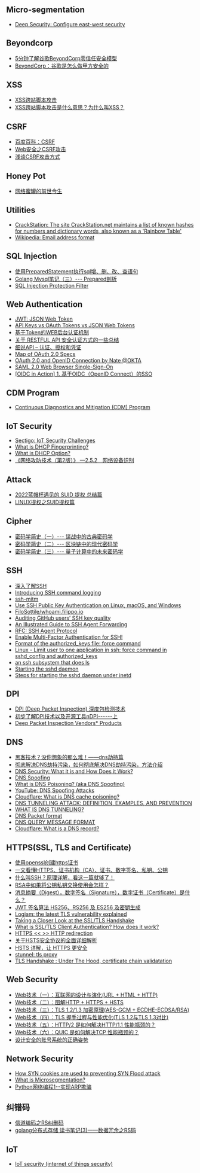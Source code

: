 ## Micro-segmentation
* [Deep Security: Configure east-west security][1]

## Beyondcorp
* [5分钟了解谷歌BeyondCorp零信任安全模型](https://www.aqniu.com/learn/65462.html)
* [BeyondCorp：谷歌是怎么做甲方安全的](https://zhuanlan.zhihu.com/p/163799105)

## XSS
* [XSS跨站脚本攻击](https://www.cnblogs.com/phpstudy2015-6/p/6767032.html)
* [XSS跨站脚本攻击是什么意思？为什么叫XSS？](https://zhuanlan.zhihu.com/p/618557124)

## CSRF
* [百度百科：CSRF](https://baike.baidu.com/item/CSRF/2735433?fr=aladdin)
* [Web安全之CSRF攻击](https://www.cnblogs.com/lovesong/p/5233195.html)
* [浅谈CSRF攻击方式](https://www.cnblogs.com/hyddd/archive/2009/04/09/1432744.html)

## Honey Pot
* [网络蜜罐的前世今生](https://mp.weixin.qq.com/s/5QIkzKcZKjCjw6Dhfu4cbQ)

## Utilities
* [CrackStation: The site CrackStation.net maintains a list of known hashes for numbers and dictionary words, also known as a 'Rainbow Table'](https://crackstation.net/)
* [Wikipedia: Email address format](https://en.wikipedia.org/wiki/Email_address)

## SQL Injection
* [使用PreparedStatement执行sql增、删、改、查语句](https://www.jianshu.com/p/84bcb6e1632b)
* [Golang Mysql笔记（三）--- Prepared剖析](https://www.jianshu.com/p/ee0d2e7bef54)
* [SQL Injection Protection Filter](https://techcommunity.softwareag.com/pwiki/-/wiki/Main/SQL+Injection+Protection+Filter/pop_up)

## Web Authentication
* [JWT: JSON Web Token](https://jwt.io/)
* [API Keys vs OAuth Tokens vs JSON Web Tokens](https://zapier.com/engineering/apikey-oauth-jwt/)
* [基于Token的WEB后台认证机制](https://blog.csdn.net/u011537073/article/details/52177204)
* [关于 RESTFUL API 安全认证方式的一些总结](https://www.cnblogs.com/Irving/p/4964489.html)
* [细说API – 认证、授权和凭证](https://insights.thoughtworks.cn/api-2/?hmsr=toutiao.io&utm_medium=toutiao.io&utm_source=toutiao.io)
* [Map of OAuth 2.0 Specs](https://www.oauth.com/oauth2-servers/map-oauth-2-0-specs/)
* [OAuth 2.0 and OpenID Connection by Nate @OKTA](https://www.youtube.com/watch?v=996OiexHze0)
* [SAML 2.0 Web Browser Single-Sign-On](https://www.ibm.com/support/knowledgecenter/en/SSEQTP_liberty/com.ibm.websphere.wlp.doc/ae/cwlp_saml_web_sso.html)
* [[OIDC in Action] 1. 基于OIDC（OpenID Connect）的SSO](https://www.cnblogs.com/linianhui/p/oidc-in-action-sso.html)

## CDM Program
* [Continuous Diagnostics and Mitigation (CDM) Program](https://www.cisa.gov/resources-tools/programs/continuous-diagnostics-and-mitigation-cdm-program)

## IoT Security
* [Sectigo: IoT Security Challenges](https://www.youtube.com/watch?v=zl2ZbdSeQVY&list=PLcBcI6CwYXkOHol-Su80anNMr7oDvZ-3-&index=3)
* [What is DHCP Fingerprinting?][6]
* [What is DHCP Option?](https://www.efficientip.com/glossary/dhcp-option/)
* [《网络攻防技术（第2版）》 —2.5.2　网络设备识别](https://bbs.huaweicloud.com/blogs/detail/138660)

## Attack
* [2022蓝帽杯遇见的 SUID 提权 总结篇](https://tttang.com/archive/1793/)
* [LINUX提权之SUID提权篇](https://juejin.cn/post/7163436481401323550)

## Cipher
* [密码学简史（一）--- 谍战中的古典密码学](https://blog.csdn.net/m0_37621078/article/details/103792795)
* [密码学简史（二）--- 区块链中的现代密码学](https://blog.csdn.net/m0_37621078/article/details/103795665)
* [密码学简史（三）--- 量子计算中的未来密码学](https://blog.csdn.net/m0_37621078/article/details/103814870)

## SSH
* [深入了解SSH](https://zhuanlan.zhihu.com/p/235610836)
* [Introducing SSH command logging](https://blog.cloudflare.com/ssh-command-logging/)
* [ssh-mitm](https://github.com/ssh-mitm/ssh-mitm)
* [Use SSH Public Key Authentication on Linux, macOS, and Windows](https://www.linode.com/docs/guides/use-public-key-authentication-with-ssh/)
* [FiloSottile/whoami.filippo.io](https://github.com/FiloSottile/whoami.filippo.io)
* [Auditing GitHub users’ SSH key quality](https://blog.benjojo.co.uk/post/auditing-github-users-keys)
* [An Illustrated Guide to SSH Agent Forwarding](http://unixwiz.net/techtips/ssh-agent-forwarding.html)
* [RFC: SSH Agent Protocol](https://datatracker.ietf.org/doc/html/draft-miller-ssh-agent-04)
* [Enable Multi-Factor Authentication for SSH!](https://www.youtube.com/watch?v=ptwXrEBcOus)
* [Format of the authorized_keys file: force command](https://www.ibm.com/docs/en/zos/2.5.0?topic=daemon-format-authorized-keys-file)
* [Linux - Limit user to one application in ssh: force command in sshd_config and authorized_keys](https://serverfault.com/questions/898813/linux-limit-user-to-one-application-in-ssh)
* [an ssh subsystem that does ls](https://superuser.com/questions/843275/an-ssh-subsystem-that-does-ls)
* [Starting the sshd daemon](https://www.ibm.com/docs/en/zos/2.2.0?topic=administrators-starting-sshd-daemon)
* [Steps for starting the sshd daemon under inetd](https://www.ibm.com/docs/en/zos/2.3.0?topic=SSLTBW_2.3.0/com.ibm.zos.v2r3.foto100/inetdstart.html)

## DPI
* [DPI (Deep Packet Inspection) 深度包检测技术](https://www.jianshu.com/p/c7cebdf1f9df)
* [初步了解DPI技术以及开源工具nDPI------上](https://blog.csdn.net/DeepGetNet/article/details/116308007)
* [Deep Packet Inspection Vendors* Products](https://www.thefastmode.com/deep-packet-inspection-vendors)

## DNS
* [黑客技术？没你想象的那么难！——dns劫持篇](https://cloud.tencent.com/developer/article/1197474)
* [彻底解决DNS劫持污染，如何彻底解决DNS劫持污染，方法介绍](https://blog.csdn.net/qq_35787254/article/details/120683933)
* [DNS Security: What it is and How Does it Work?](https://www.knowledgehut.com/blog/security/dns-security)
* [DNS Spoofing](https://www.pandasecurity.com/en/mediacenter/security/dns-spoofing/)
* [What is DNS Poisoning? (aka DNS Spoofing)](https://www.keyfactor.com/blog/what-is-dns-poisoning-and-dns-spoofing/)
* [YouTube: DNS Spoofing Attacks](https://www.youtube.com/watch?v=g-XZpTxusS8)
* [Cloudflare: What is DNS cache poisoning?](https://www.cloudflare.com/learning/dns/dns-cache-poisoning/)
* [DNS TUNNELING ATTACK: DEFINITION, EXAMPLES, AND PREVENTION](https://www.extrahop.com/resources/attacks/dns-tunneling/)
* [WHAT IS DNS TUNNELING?](https://www.infoblox.com/glossary/dns-tunneling/)
* [DNS Packet format](https://mislove.org/teaching/cs4700/spring11/handouts/project1-primer.pdf)
* [DNS QUERY MESSAGE FORMAT](https://www.firewall.cx/networking-topics/protocols/domain-name-system-dns/160-protocols-dns-query.html)
* [Cloudflare: What is a DNS record?](https://www.cloudflare.com/learning/dns/dns-records/)

## HTTPS(SSL, TLS and Certificate)
* [使用openssl创建https证书][2]
* [一文看懂HTTPS、证书机构（CA）、证书、数字签名、私钥、公钥][3]
* [什么叫SSH？原理详解，看这一篇就够了！](https://www.51cto.com/article/706122.html)
* [RSA中如果将公钥私钥交换使用会怎样？](https://www.zhihu.com/question/31602509)
* [消息摘要（Digest），数字签名（Signature），数字证书（Certificate）是什么？](https://blog.csdn.net/weter_drop/article/details/108066061)
* [JWT 签名算法 HS256、RS256 及 ES256 及密钥生成](https://www.cnblogs.com/kirito-c/p/12402066.html)
* [Logjam: the latest TLS vulnerability explained](https://blog.cloudflare.com/logjam-the-latest-tls-vulnerability-explained/)
* [Taking a Closer Look at the SSL/TLS Handshake](https://www.thesslstore.com/blog/explaining-ssl-handshake/)
* [What is SSL/TLS Client Authentication? How does it work?](https://comodosslstore.com/blog/what-is-ssl-tls-client-authentication-how-does-it-work.html)
* [HTTPS << >> HTTP redirection](https://www.namecheap.com/support/knowledgebase/article.aspx/385/2237/how-to-redirect-a-url-for-a-domain/)
* [关于HSTS安全协议的全面详细解析](https://www.cnblogs.com/kangleweb/p/7494544.html)
* [HSTS 详解，让 HTTPS 更安全](https://tech.upyun.com/tech/article/393/HSTS%20%E8%AF%A6%E8%A7%A3%EF%BC%8C%E8%AE%A9%20HTTPS%20%E6%9B%B4%E5%AE%89%E5%85%A8.html)
* [stunnel: tls proxy](https://www.stunnel.org/)
* [TLS Handshake : Under The Hood, certificate chain validatation](https://technospace.medium.com/tls-handshake-under-the-hood-79d20c0020de)

## Web Security
* [Web技术（一）：互联网的设计与演化(URL + HTML + HTTP)](https://blog.csdn.net/m0_37621078/article/details/105543208)
* [Web技术（二）：图解HTTP + HTTPS + HSTS](https://blog.csdn.net/m0_37621078/article/details/105662287)
* [Web技术（三）：TLS 1.2/1.3 加密原理(AES-GCM + ECDHE-ECDSA/RSA)](https://blog.csdn.net/m0_37621078/article/details/106028622)
* [Web技术（四）：TLS 握手过程与性能优化(TLS 1.2与TLS 1.3对比)](https://blog.csdn.net/m0_37621078/article/details/106126033)
* [Web技术（五）：HTTP/2 是如何解决HTTP/1.1 性能瓶颈的？](https://blog.csdn.net/m0_37621078/article/details/106006303)
* [Web技术（六）：QUIC 是如何解决TCP 性能瓶颈的？](https://blog.csdn.net/m0_37621078/article/details/106506532)
* [设计安全的账号系统的正确姿势](https://blog.coderzh.com/2016/01/03/security-design/)

## Network Security
* [How SYN cookies are used to preventing SYN Flood attack][4]
* [What is Microsegmentation?][5]
* [Python网络编程1--实现ARP欺骗](https://www.jianshu.com/p/c5fece21b270)

## 纠错码
* [信道编码之RS纠删码](https://www.jianshu.com/p/a3316b8fb87f)
* [golang分布式存储 读书笔记(3)——数据冗余之RS码](https://www.jianshu.com/p/e3a83e694d4f)

## IoT
* [IoT security (internet of things security)](https://www.techtarget.com/iotagenda/definition/IoT-security-Internet-of-Things-security)



[1]: https://help.deepsecurity.trendmicro.com/20_0/on-premise/appliance-nsxt3x-east-west.html
[2]: https://cloud.tencent.com/developer/article/1548350
[3]: https://www.jianshu.com/p/29e0ba31fb8d
[4]: https://www.geeksforgeeks.org/how-syn-cookies-are-used-to-preventing-syn-flood-attack/
[5]: https://www.paloaltonetworks.com/cyberpedia/what-is-microsegmentation
[6]: https://www.efficientip.com/glossary/dhcp-fingerprinting/

